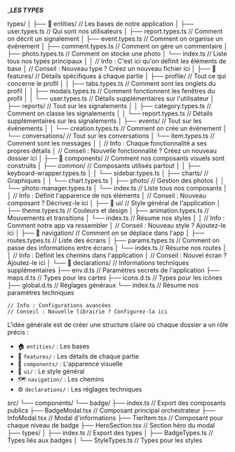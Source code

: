 
__________________________________________________________LES TYPES_________________________________________________________

types/
│
├── 📁 entities/                  // Les bases de notre application
│   ├── user.types.ts             // Qui sont nos utilisateurs
│   ├── report.types.ts           // Comment on décrit un signalement
│   ├── event.types.ts            // Comment on organise un événement
│   ├── comment.types.ts          // Comment on gère un commentaire
│   ├── photo.types.ts            // Comment on stocke une photo
│   └── index.ts                  // Liste tous nos types principaux
│
│   // Info : C'est ici qu'on définit les éléments de base
│   // Conseil : Nouveau type ? Créez un nouveau fichier ici
│
├── 📁 features/                  // Détails spécifiques à chaque partie
│   ├── profile/                  // Tout ce qui concerne le profil
│   │   ├── tabs.types.ts         // Comment sont les onglets du profil
│   │   ├── modals.types.ts       // Comment fonctionnent les fenêtres du profil
│   │   └── user.types.ts         // Détails supplémentaires sur l'utilisateur
│   ├── reports/                  // Tout sur les signalements
│   │   ├── category.types.ts     // Comment on classe les signalements
│   │   └── report.types.ts       // Détails supplémentaires sur les signalements
│   ├── events/                   // Tout sur les événements
│   │   └── creation.types.ts     // Comment on crée un événement
│   └── conversations/            // Tout sur les conversations
│       └── item.types.ts         // Comment sont les messages
│
│   // Info : Chaque fonctionnalité a ses propres détails
│   // Conseil : Nouvelle fonctionnalité ? Créez un nouveau dossier ici
│
├── 📁 components/                // Comment nos composants visuels sont construits
│   ├── common/                   // Composants utilisés partout
│   │   ├── keyboard-wrapper.types.ts
│   │   └── sidebar.types.ts
│   ├── charts/                   // Graphiques
│   │   └── chart.types.ts
│   ├── photo/                    // Gestion des photos
│   │   └── photo-manager.types.ts
│   └── index.ts                  // Liste tous nos composants
│
│   // Info : Définit l'apparence de nos éléments
│   // Conseil : Nouveau composant ? Décrivez-le ici
│
├── 📁 ui/                        // Style général de l'application
│   ├── theme.types.ts            // Couleurs et design
│   ├── animation.types.ts        // Mouvements et transitions
│   └── index.ts                  // Résume nos styles
│
│   // Info : Comment notre app va ressembler
│   // Conseil : Nouveau style ? Ajoutez-le ici
│
├── 📁 navigation/                // Comment on se déplace dans l'app
│   ├── routes.types.ts           // Liste des écrans
│   ├── params.types.ts           // Comment on passe des informations entre écrans
│   └── index.ts                  // Résume nos routes
│
│   // Info : Définit les chemins dans l'application
│   // Conseil : Nouvel écran ? Ajoutez-le ici
│
└── 📁 declarations/              // Informations techniques supplémentaires
    ├── env.d.ts                  // Paramètres secrets de l'application
    ├── maps.d.ts                 // Types pour les cartes
    ├── icons.d.ts                // Types pour les icônes
    ├── global.d.ts               // Réglages généraux
    └── index.ts                  // Résume nos paramètres techniques
    
    // Info : Configurations avancées
    // Conseil : Nouvelle librairie ? Configurez-la ici


L'idée générale est de créer une structure claire où chaque dossier a un rôle précis :

- 🏠 `entities/` : Les bases
- 🧩 `features/` : Les détails de chaque partie
- 🎨 `components/` : L'apparence visuelle
- 🌈 `ui/` : Le style général
- 🗺️ `navigation/` : Les chemins
- ⚙️ `declarations/` : Les réglages techniques




src/
└── components/
    └── badge/
        ├── index.ts                     // Export des composants publics
        ├── BadgeModal.tsx               // Composant principal orchestrateur
        ├── InfoModal.tsx                // Modal d'informations
        ├── TierItem.tsx                 // Composant pour chaque niveau de badge
        ├── HeroSection.tsx              // Section héro du modal 
        ├── types/
        │   ├── index.ts                 // Export des types
        │   ├── BadgeTypes.ts            // Types liés aux badges
        │   └── StyleTypes.ts            // Types pour les styles